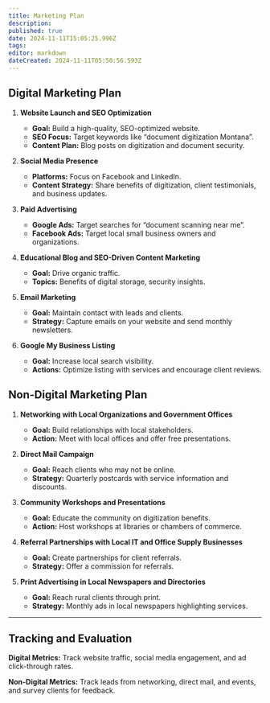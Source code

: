 ```yaml
---
title: Marketing Plan
description: 
published: true
date: 2024-11-11T15:05:25.996Z
tags: 
editor: markdown
dateCreated: 2024-11-11T05:50:56.593Z
---
```


## Digital Marketing Plan

1. **Website Launch and SEO Optimization**  
   - **Goal:** Build a high-quality, SEO-optimized website.
   - **SEO Focus:** Target keywords like “document digitization Montana”.
   - **Content Plan:** Blog posts on digitization and document security.

2. **Social Media Presence**  
   - **Platforms:** Focus on Facebook and LinkedIn.
   - **Content Strategy:** Share benefits of digitization, client testimonials, and business updates.

3. **Paid Advertising**  
   - **Google Ads:** Target searches for “document scanning near me”.
   - **Facebook Ads:** Target local small business owners and organizations.

4. **Educational Blog and SEO-Driven Content Marketing**  
   - **Goal:** Drive organic traffic.
   - **Topics:** Benefits of digital storage, security insights.

5. **Email Marketing**  
   - **Goal:** Maintain contact with leads and clients.
   - **Strategy:** Capture emails on your website and send monthly newsletters.

6. **Google My Business Listing**  
   - **Goal:** Increase local search visibility.
   - **Actions:** Optimize listing with services and encourage client reviews.

## Non-Digital Marketing Plan

1. **Networking with Local Organizations and Government Offices**  
   - **Goal:** Build relationships with local stakeholders.
   - **Action:** Meet with local offices and offer free presentations.

2. **Direct Mail Campaign**  
   - **Goal:** Reach clients who may not be online.
   - **Strategy:** Quarterly postcards with service information and discounts.

3. **Community Workshops and Presentations**  
   - **Goal:** Educate the community on digitization benefits.
   - **Action:** Host workshops at libraries or chambers of commerce.

4. **Referral Partnerships with Local IT and Office Supply Businesses**  
   - **Goal:** Create partnerships for client referrals.
   - **Strategy:** Offer a commission for referrals.

5. **Print Advertising in Local Newspapers and Directories**  
   - **Goal:** Reach rural clients through print.
   - **Strategy:** Monthly ads in local newspapers highlighting services.

---

## Tracking and Evaluation

**Digital Metrics:** Track website traffic, social media engagement, and ad click-through rates.

**Non-Digital Metrics:** Track leads from networking, direct mail, and events, and survey clients for feedback.